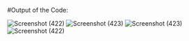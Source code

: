 #Output of the Code: 


![Screenshot (422)](https://github.com/user-attachments/assets/471dc1ce-3fd2-4133-9940-7bbb0d608a89)
![Screenshot (423)](https://github.com/user-attachments/assets/17005aec-bacd-4a9b-bc74-33b40d5590f8)
![Screenshot (423)](https://github.com/user-attachments/assets/a09ba2d9-52bd-49e9-9c87-6e4458bbee53)
![Screenshot (422)](https://github.com/user-attachments/assets/4a8357b4-ee31-46af-825e-8b9886bde820)
